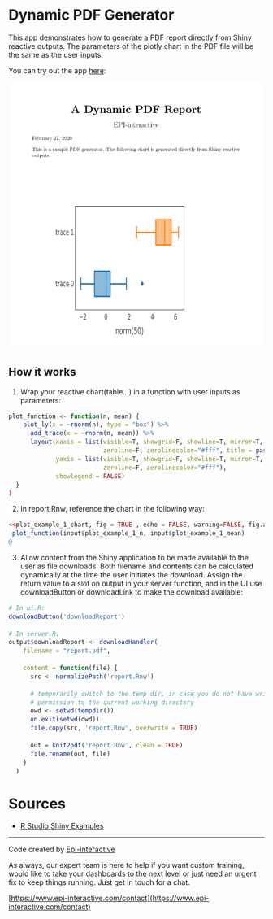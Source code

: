 # Dynamic PDF Generator

This app demonstrates how to generate a PDF report directly from Shiny reactive outputs. The parameters of the plotly chart in the PDF file will be the same as the user inputs. 

You can try out the app [here](https://rshiny.epi-interactive.com/dynamic_pdf_generator/):

<kbd>![alt text](dynamic_pdf_generator.PNG)</kbd>

## How it works
1. Wrap your reactive chart(table...) in a function with user inputs as parameters:

``` r
plot_function <- function(n, mean) {
    plot_ly(x = ~rnorm(n), type = "box") %>%
      add_trace(x = ~rnorm(n, mean)) %>% 
      layout(xaxis = list(visible=T, showgrid=F, showline=T, mirror=T,
                          zeroline=F, zerolinecolor="#fff", title = paste0("norm(", n, ")")),
             yaxis = list(visible=T, showgrid=F, showline=T, mirror=T,
                          zeroline=F, zerolinecolor="#fff"),
             showlegend = FALSE)
  }
)
```

2. In report.Rnw, reference the chart in the following way:
``` r
<<plot_example_1_chart, fig = TRUE , echo = FALSE, warning=FALSE, fig.align='left', out.height='0.8\\textheight'>>=
 plot_function(input$plot_example_1_n, input$plot_example_1_mean)
@
```

3. Allow content from the Shiny application to be made available to the user as file downloads. Both filename and contents can be calculated dynamically at the time the user initiates the download. Assign the return value to a slot on output in your server function, and in the UI use downloadButton or downloadLink to make the download available:


``` r
# In ui.R:
downloadButton('downloadReport')

# In server.R:
output$downloadReport <- downloadHandler(
    filename = "report.pdf",
    
    content = function(file) {
      src <- normalizePath('report.Rnw')
      
      # temporarily switch to the temp dir, in case you do not have write
      # permission to the current working directory
      owd <- setwd(tempdir())
      on.exit(setwd(owd))
      file.copy(src, 'report.Rnw', overwrite = TRUE)
      
      out = knit2pdf('report.Rnw', clean = TRUE)
      file.rename(out, file) 
    }
  )
  ```
  
  # Sources
- [R Studio Shiny Examples](https://github.com/rstudio/shiny-examples/tree/master/016-knitr-pdf)




---

Code created by [Epi-interactive](https://www.epi-interactive.com) 

As always, our expert team is here to help if you want custom training, would like to take your dashboards to the next level or just need an urgent fix to keep things running. Just get in touch for a chat.

[https://www.epi-interactive.com/contact](https://www.epi-interactive.com/contact)
